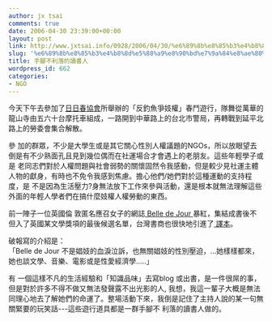 ```yaml
---
author: jx tsai
comments: true
date: 2006-04-30 23:39:00+00:00
layout: post
link: http://www.jxtsai.info/0928/2006/04/30/%e6%89%8b%e8%85%b3%e4%b8%8d%e5%88%a9%e8%90%bd%e7%9a%84%e8%ae%80%e6%9b%b8%e4%ba%ba/
slug: '%e6%89%8b%e8%85%b3%e4%b8%8d%e5%88%a9%e8%90%bd%e7%9a%84%e8%ae%80%e6%9b%b8%e4%ba%ba'
title: 手腳不利落的讀書人
wordpress_id: 662
categories:
- NGO
---
```


今天下午去參加了[日日春協會](http://coswas.org/)所舉辦的「反釣魚爭妓權」春鬥遊行，隊舞從萬華的龍山寺由五六十台摩托車組成，一路開到中華路上的台北市警局，再轉戰到延平北路上的勞委會集合解散。  
  
參 加的群眾，不少是大學生或是其它關心性別人權議題的NGOs，所以放眼望去倒是有不少熟面孔且見到幾位偶而在社運場合才會遇上的老朋友。這些年輕學子或是 老同志們對於人權問題與社會弱勢的關懷固然令我感動，但是較少見社運主體人物的獻身，有時也不免令我感到焦慮。擔心他們/她們對於這種運動的支持程度，是 不是因為生活壓力?身無法放下工作來參與活動，還是根本就無法理解這些外面的年輕人學者們在搞什麼妓權人權勞動的東西。  
  
前一陣子一位英國倫 敦匿名應召女子的網誌[ Belle de  Jour ](http://belledejour-uk.blogspot.com/) 暴紅，集結成書後不但入了英國某文學獎項的最後候選名單，台灣書商也很快地引進了[ 譯本](http://www.jxtsai.info/blog/)。  
  
破報寫的介紹是：  
「Belle de Jour 不是娼妓的血淚泣訴，也無關娼妓的性別壓迫，...她樣樣都來，她也談文學、音樂、電影或是性愛經濟學.....」  
  
有 一個這樣不凡的生活經驗和「知識品味」去寫blog  或出書，是一件很屌的事，但是對於許多不得不做又無法發聲露不出光影的人,  我想，我這一輩子大概是無法同理心地去了解她們的命運了。整場活動下來，我倒是記住了主持人說的某一句無關緊要的玩笑話---這些遊行道具都是一群手腳不 利落的讀書人做的。
